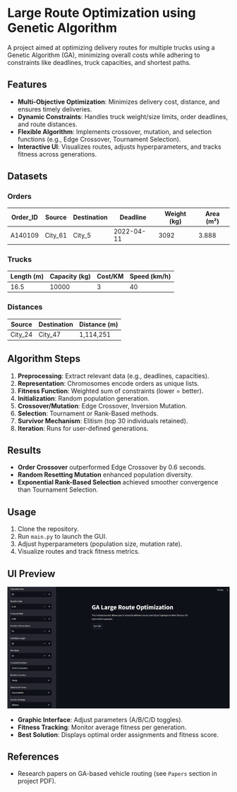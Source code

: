 # Large Route Optimization using Genetic Algorithm

A project aimed at optimizing delivery routes for multiple trucks using a Genetic Algorithm (GA), minimizing overall costs while adhering to constraints like deadlines, truck capacities, and shortest paths.

## Features
- **Multi-Objective Optimization**: Minimizes delivery cost, distance, and ensures timely deliveries.
- **Dynamic Constraints**: Handles truck weight/size limits, order deadlines, and route distances.
- **Flexible Algorithm**: Implements crossover, mutation, and selection functions (e.g., Edge Crossover, Tournament Selection).
- **Interactive UI**: Visualizes routes, adjusts hyperparameters, and tracks fitness across generations.

## Datasets
### Orders
| Order_ID | Source | Destination | Deadline | Weight (kg) | Area (m²) |
|----------|--------|-------------|----------|-------------|-----------|
| A140109  | City_61| City_5      | 2022-04-11 | 3092       | 3.888     |

### Trucks
| Length (m) | Capacity (kg) | Cost/KM | Speed (km/h) |
|------------|----------------|---------|--------------|
| 16.5       | 10000          | 3       | 40           |

### Distances
| Source   | Destination | Distance (m) |
|----------|-------------|--------------|
| City_24  | City_47     | 1,114,251    |

## Algorithm Steps
1. **Preprocessing**: Extract relevant data (e.g., deadlines, capacities).
2. **Representation**: Chromosomes encode orders as unique lists.
3. **Fitness Function**: Weighted sum of constraints (lower = better).
4. **Initialization**: Random population generation.
5. **Crossover/Mutation**: Edge Crossover, Inversion Mutation.
6. **Selection**: Tournament or Rank-Based methods.
7. **Survivor Mechanism**: Elitism (top 30 individuals retained).
8. **Iteration**: Runs for user-defined generations.

## Results
- **Order Crossover** outperformed Edge Crossover by 0.6 seconds.
- **Random Resetting Mutation** enhanced population diversity.
- **Exponential Rank-Based Selection** achieved smoother convergence than Tournament Selection.

## Usage
1. Clone the repository.
2. Run `main.py` to launch the GUI.
3. Adjust hyperparameters (population size, mutation rate).
4. Visualize routes and track fitness metrics.

## UI Preview
![UI](Ui.png)
- **Graphic Interface**: Adjust parameters (A/B/C/D toggles).
- **Fitness Tracking**: Monitor average fitness per generation.
- **Best Solution**: Displays optimal order assignments and fitness score.

## References
- Research papers on GA-based vehicle routing (see `Papers` section in project PDF).
